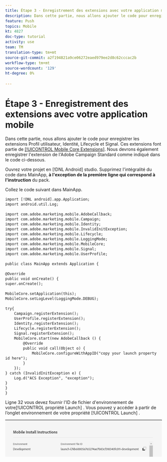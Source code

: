 ```yaml
---
title: Étape 3 - Enregistrement des extensions avec votre application mobile
description: Dans cette partie, nous allons ajouter le code pour enregistrer les extensions UserProfile, Identity, Lifecycle et Signal.
feature: Push
topics: Mobile
kt: 4827
doc-type: tutorial
activity: use
team: TM
translation-type: tm+mt
source-git-commit: a2f194821a9ce06272eaed979ee2d8c62cccac2b
workflow-type: tm+mt
source-wordcount: '129'
ht-degree: 0%

---
```



# Étape 3 - Enregistrement des extensions avec votre application mobile

Dans cette partie, nous allons ajouter le code pour enregistrer les extensions Profil utilisateur, Identité, Lifecycle et Signal. Ces extensions font partie de [[!UICONTROL Mobile Core Extensions]](https://aep-sdks.gitbook.io/docs/using-mobile-extensions/mobile-core). Nous devrons également enregistrer l&#39;extension de l&#39;Adobe Campaign Standard comme indiqué dans le code ci-dessous.

Ouvrez votre projet en [!DNL Android] studio. Supprimez l&#39;intégralité du code dans MainApp, **à l&#39;exception de la première ligne qui correspond à l&#39;instruction** du pack.

Collez le code suivant dans MainApp.

```java{.line-numbers}
import [!DNL android].app.Application;
import android.util.Log;

import com.adobe.marketing.mobile.AdobeCallback;
import com.adobe.marketing.mobile.Campaign;
import com.adobe.marketing.mobile.Identity;
import com.adobe.marketing.mobile.InvalidInitException;
import com.adobe.marketing.mobile.Lifecycle;
import com.adobe.marketing.mobile.LoggingMode;
import com.adobe.marketing.mobile.MobileCore;
import com.adobe.marketing.mobile.Signal;
import com.adobe.marketing.mobile.UserProfile;

public class MainApp extends Application {

@Override
public void onCreate() {
super.onCreate();

MobileCore.setApplication(this);
MobileCore.setLogLevel(LoggingMode.DEBUG);

try{
    Campaign.registerExtension();
    UserProfile.registerExtension();
    Identity.registerExtension();
    Lifecycle.registerExtension();
    Signal.registerExtension();
    MobileCore.start(new AdobeCallback () {
        @Override
        public void call(Object o) {
            MobileCore.configureWithAppID("copy your launch property id here");
        }
    });
} catch (InvalidInitException e) {
    Log.d("ACS Exception", "exception");
}
}
}
```

Ligne 32 vous devez fournir l&#39;ID de fichier d&#39;environnement de votre[!UICONTROL  propriété Launch] . Vous pouvez y accéder à partir de l’onglet  environnement de votre propriété [!UICONTROL Launch] .

![launch-id](assets/launch-id-property.PNG)
